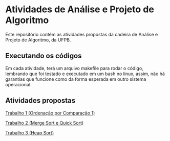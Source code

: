 # Atividades de Análise e Projeto de Algoritmo

Este repositório contém as atividades propostas da cadeira de Análise e Projeto de Algoritmo, da UFPB.

## Executando os códigos
Em cada atividade, terá um arquivo makefile para rodar o código, lembrando que foi testado e executado em um bash no linux, assim, não há garantias que funcione como da forma esperada em outro sistema operacional.

## Atividades propostas
[Trabalho 1 (Ordenação por Comparação 1)](https://github.com/nycholassousa/AtividadeAPA/tree/master/Atividade%201)

[Trabalho 2 (Merge Sort e Quick Sort)](https://github.com/nycholassousa/AtividadeAPA/tree/master/Atividade%202)

[Trabalho 3 (Heap Sort)](https://github.com/nycholassousa/AtividadeAPA/tree/master/Atividade%202)